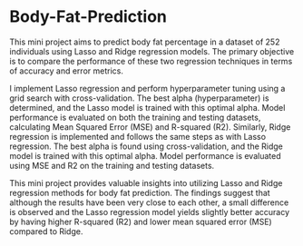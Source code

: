 # Body-Fat-Prediction

This mini project aims to predict body fat percentage in a dataset of 252 individuals using Lasso and Ridge regression models. 
The primary objective is to compare the performance of these two regression techniques in terms of accuracy and error metrics.

I implement Lasso regression and perform hyperparameter tuning using a grid search with cross-validation.
The best alpha (hyperparameter) is determined, and the Lasso model is trained with this optimal alpha.
Model performance is evaluated on both the training and testing datasets, calculating Mean Squared Error (MSE) and R-squared (R2).
Similarly, Ridge regression is implemented and follows the same steps as with Lasso regression.
The best alpha is found using cross-validation, and the Ridge model is trained with this optimal alpha.
Model performance is evaluated using MSE and R2 on the training and testing datasets.

This mini project provides valuable insights into utilizing Lasso and Ridge regression methods for body fat prediction. 
The findings suggest that although the results have been very close to each other, a small difference is observed and the Lasso regression model yields slightly better accuracy by having higher R-squared (R2) and lower mean squared error (MSE) compared to Ridge.
